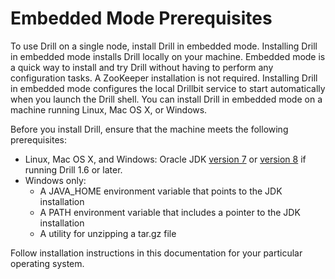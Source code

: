 # Embedded Mode Prerequisites
To use Drill on a single node, install Drill in embedded mode. Installing Drill in embedded mode installs Drill locally on your machine. Embedded mode is a quick way to install and try Drill without having to perform any configuration tasks. A ZooKeeper installation is not required. Installing Drill in embedded mode configures the local Drillbit service to start automatically when you launch the Drill shell. You can install Drill in embedded mode on a machine running Linux, Mac OS X, or Windows.

Before you install Drill, ensure that the machine meets the following prerequisites:

* Linux, Mac OS X, and Windows: Oracle JDK [version 7](http://www.oracle.com/technetwork/java/javase/downloads/jdk7-downloads-1880260.html) or [version 8](http://www.oracle.com/technetwork/java/javase/downloads/jdk8-downloads-2133151.html) if running Drill 1.6 or later.  
* Windows only:  
  * A JAVA_HOME environment variable that points to the JDK installation  
  * A PATH environment variable that includes a pointer to the JDK installation  
  * A utility for unzipping a tar.gz file 

Follow installation instructions in this documentation for your particular operating system.
